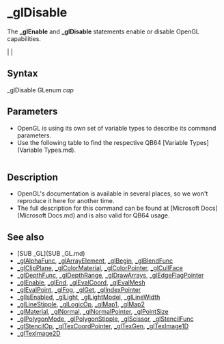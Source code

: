 # _glDisable

The **_glEnable** and **_glDisable** statements enable or disable OpenGL capabilities.

  

|  |

## Syntax

_glDisable GLenum *cap*
  

## Parameters

* OpenGL is using its own set of variable types to describe its command parameters.
* Use the following table to find the respective QB64 [Variable Types](Variable Types.md).

```    Table 2: Relations between the OpenGL variable types vs. C/C++ and QB64.  ┌──────────────┬────────────────┬──────────────────────────────────────────┐  │    **OpenGL**    │     **C/C++**      │     **QB64**                                 │  ├──────────────┼────────────────┼──────────────────────────────────────────┤  │ GLenum       │ unsigned int   │ [_UNSIGNED](_UNSIGNED.md) [LONG](LONG.md)                           │  ├──────────────┼────────────────┼──────────────────────────────────────────┤  │ GLboolean    │ unsigned char  │ [_UNSIGNED](_UNSIGNED.md) [_BYTE](_BYTE.md)                          │  ├──────────────┼────────────────┼──────────────────────────────────────────┤  │ GLbitfield   │ unsigned int   │ [_UNSIGNED](_UNSIGNED.md) [LONG](LONG.md)                           │  ├──────────────┼────────────────┼──────────────────────────────────────────┤  │ GLbyte       │ signed char    │ [_BYTE](_BYTE.md)                                    │  ├──────────────┼────────────────┼──────────────────────────────────────────┤  │ GLshort      │ short          │ [INTEGER](INTEGER.md)                                  │  ├──────────────┼────────────────┼──────────────────────────────────────────┤  │ GLint        │ int            │ [LONG](LONG.md)                                     │  ├──────────────┼────────────────┼──────────────────────────────────────────┤  │ GLsizei      │ int            │ [LONG](LONG.md)                                     │  ├──────────────┼────────────────┼──────────────────────────────────────────┤  │ GLubyte      │ unsigned char  │ [_UNSIGNED](_UNSIGNED.md) [_BYTE](_BYTE.md)                          │  ├──────────────┼────────────────┼──────────────────────────────────────────┤  │ GLushort     │ unsigned short │ [_UNSIGNED](_UNSIGNED.md) [INTEGER](INTEGER.md)                        │  ├──────────────┼────────────────┼──────────────────────────────────────────┤  │ GLuint       │ unsigned int   │ [_UNSIGNED](_UNSIGNED.md) [LONG](LONG.md)                           │  ├──────────────┼────────────────┼──────────────────────────────────────────┤  │ GLfloat      │ float          │ [SINGLE](SINGLE.md)                                   │  ├──────────────┼────────────────┼──────────────────────────────────────────┤  │ GLclampf     │ float          │ [SINGLE](SINGLE.md)                                   │  ├──────────────┼────────────────┼──────────────────────────────────────────┤  │ GLdouble     │ double         │ [DOUBLE](DOUBLE.md)                                   │  ├──────────────┼────────────────┼──────────────────────────────────────────┤  │ GLclampd     │ double         │ [DOUBLE](DOUBLE.md)                                   │  ├──────────────┼────────────────┼──────────────────────────────────────────┤  │ GLvoid   **(1)** │ void           │ [_OFFSET](_OFFSET.md)(any fixed lenght string or [_BYTE](_BYTE.md) │  │              │                │         array element)                   │  └──────────────┴────────────────┴──────────────────────────────────────────┘  **Note:** If a parameter has an asterisk (*) in front, then it's a pointer to        the designated OpenGL variable type, rather than a value of that type.        Those must be passed using the [_OFFSET](_OFFSET.md)(...) notation.   **E.g.**  GLuint *anyParam is actually the offset of a [_UNSIGNED](_UNSIGNED.md) [LONG](LONG.md) (~&)        variable or array, which must be passed as [_OFFSET](_OFFSET.md)(anyVar~&) or        [_OFFSET](_OFFSET.md)(anyArr~&()) respectively.    **(1)**  This type is regularly only used for pointers (with asterisk (*)) to        any byte sized memory data, hence [_BYTE](_BYTE.md) or fixed length strings.  
```

  

## Description

* OpenGL's documentation is available in several places, so we won't reproduce it here for another time.
* The full description for this command can be found at [Microsoft Docs](Microsoft Docs.md) and is also valid for QB64 usage.

  

## See also

* [SUB _GL](SUB _GL.md)
* [_glAlphaFunc](_glAlphaFunc.md), [_glArrayElement](_glArrayElement.md), [_glBegin](_glBegin.md), [_glBlendFunc](_glBlendFunc.md)
* [_glClipPlane](_glClipPlane.md), [_glColorMaterial](_glColorMaterial.md), [_glColorPointer](_glColorPointer.md), [_glCullFace](_glCullFace.md)
* [_glDepthFunc](_glDepthFunc.md), [_glDepthRange](_glDepthRange.md), [_glDrawArrays](_glDrawArrays.md), [_glEdgeFlagPointer](_glEdgeFlagPointer.md)
* [_glEnable](_glEnable.md), [_glEnd](_glEnd.md), [_glEvalCoord](_glEvalCoord.md), [_glEvalMesh](_glEvalMesh.md)
* [_glEvalPoint](_glEvalPoint.md), [_glFog](_glFog.md), [_glGet](_glGet.md), [_glIndexPointer](_glIndexPointer.md)
* [_glIsEnabled](_glIsEnabled.md), [_glLight](_glLight.md), [_glLightModel](_glLightModel.md), [_glLineWidth](_glLineWidth.md)
* [_glLineStipple](_glLineStipple.md), [_glLogicOp](_glLogicOp.md), [_glMap1](_glMap1.md), [_glMap2](_glMap2.md)
* [_glMaterial](_glMaterial.md), [_glNormal](_glNormal.md), [_glNormalPointer](_glNormalPointer.md), [_glPointSize](_glPointSize.md)
* [_glPolygonMode](_glPolygonMode.md), [_glPolygonStipple](_glPolygonStipple.md), [_glScissor](_glScissor.md), [_glStencilFunc](_glStencilFunc.md)
* [_glStencilOp](_glStencilOp.md), [_glTexCoordPointer](_glTexCoordPointer.md), [_glTexGen](_glTexGen.md), [_glTexImage1D](_glTexImage1D.md)
* [_glTexImage2D](_glTexImage2D.md)

  
